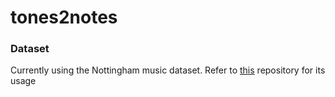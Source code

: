 # tones2notes

### Dataset

Currently using the Nottingham music dataset. Refer to [this](https://github.com/jukedeck/nottingham-dataset/) repository for its usage

